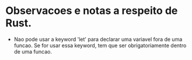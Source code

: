 # Observacoes e notas a respeito de Rust.

* Nao pode usar a keyword 'let' para declarar uma variavel fora de uma funcao. Se for usar essa keyword, tem que ser obrigatoriamente 
dentro de uma funcao.
